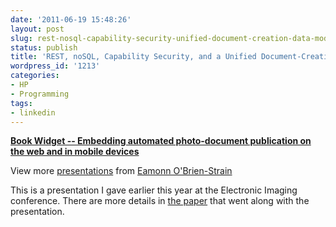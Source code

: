 ```yaml
---
date: '2011-06-19 15:48:26'
layout: post
slug: rest-nosql-capability-security-unified-document-creation-data-model
status: publish
title: 'REST, noSQL, Capability Security, and a Unified Document-Creation Data Model '
wordpress_id: '1213'
categories:
- HP
- Programming
tags:
- linkedin
---
```


**[Book Widget -- Embedding automated photo-document publication on the web and in mobile devices](http://www.slideshare.net/eobrain/book-widget-embedding-automated-photodocument-publication-on-the-web-and-in-mobile-devices)**

View more [presentations](http://www.slideshare.net/) from [Eamonn O'Brien-Strain](http://www.slideshare.net/eobrain)


This is a presentation I gave earlier this year at the Electronic Imaging conference.  There are more details in [the paper](http://www.eamonn.org/blog/?attachment_id=1215) that went along with the presentation.
